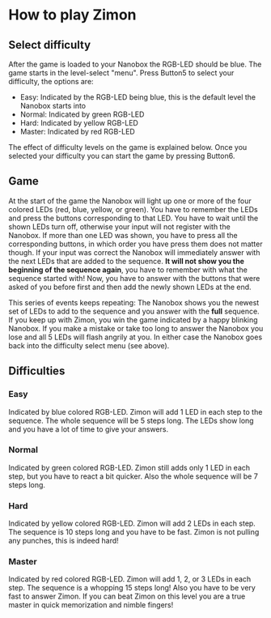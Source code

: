 # How to play Zimon

## Select difficulty
After the game is loaded to your Nanobox the RGB-LED should be blue. The game starts in the level-select "menu". Press Button5 to select your difficulty, the options are:
- Easy: Indicated by the RGB-LED being blue, this is the default level the Nanobox starts into
- Normal: Indicated by green RGB-LED
- Hard: Indicated by yellow RGB-LED
- Master: Indicated by red RGB-LED

The effect of difficulty levels on the game is explained below. Once you selected your difficulty you can start the game by pressing Button6.

## Game
At the start of the game the Nanobox will light up one or more of the four colored LEDs (red, blue, yellow, or green). You have to remember the LEDs and press the buttons corresponding to that LED. You have to wait until the shown LEDs turn off, otherwise your input will not register with the Nanobox. If more than one LED was shown, you have to press all the corresponding buttons, in which order you have press them does not matter though. If your input was correct the Nanobox will immediately answer with the next LEDs that are added to the sequence. **It will not show you the beginning of the sequence again**, you have to remember with what the sequence started with! Now, you have to answer with the buttons that were asked of you before first and then add the newly shown LEDs at the end.

This series of events keeps repeating: The Nanobox shows you the newest set of LEDs to add to the sequence and you answer with the **full** sequence. If you keep up with Zimon, you win the game indicated by a happy blinking Nanobox. If you make a mistake or take too long to answer the Nanobox you lose and all 5 LEDs will flash angrily at you. In either case the Nanobox goes back into the difficulty select menu (see above).

## Difficulties
### Easy
Indicated by blue colored RGB-LED. Zimon will add 1 LED in each step to the sequence. The whole sequence will be 5 steps long. The LEDs show long and you have a lot of time to give your answers. 
### Normal
Indicated by green colored RGB-LED. Zimon still adds only 1 LED in each step, but you have to react a bit quicker. Also the whole sequence will be 7 steps long.
### Hard
Indicated by yellow colored RGB-LED. Zimon will add 2 LEDs in each step. The sequence is 10 steps long and you have to be fast. Zimon is not pulling any punches, this is indeed hard!
### Master
Indicated by red colored RGB-LED. Zimon will add 1, 2, or 3 LEDs in each step. The sequence is a whopping 15 steps long! Also you have to be very fast to answer Zimon. If you can beat Zimon on this level you are a true master in quick memorization and nimble fingers!